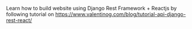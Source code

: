 Learn how to build website using Django Rest Framework + Reactjs by following tutorial on https://www.valentinog.com/blog/tutorial-api-django-rest-react/